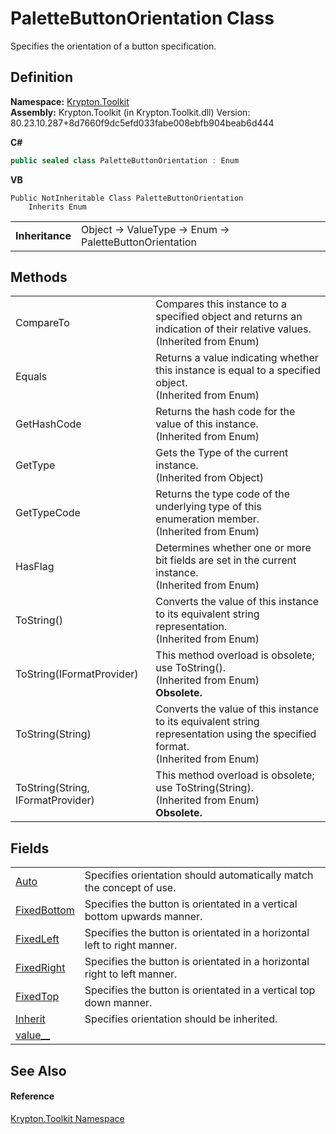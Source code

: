 # PaletteButtonOrientation Class


Specifies the orientation of a button specification.



## Definition
**Namespace:** <a href="79d2eac2-21f4-54ff-7552-b20c33c30600.md">Krypton.Toolkit</a>  
**Assembly:** Krypton.Toolkit (in Krypton.Toolkit.dll) Version: 80.23.10.287+8d7660f9dc5efd033fabe008ebfb904beab6d444

**C#**
``` C#
public sealed class PaletteButtonOrientation : Enum
```
**VB**
``` VB
Public NotInheritable Class PaletteButtonOrientation
	Inherits Enum
```

<table><tr><td><strong>Inheritance</strong></td><td>Object  →  ValueType  →  Enum  →  PaletteButtonOrientation</td></tr>
</table>



## Methods
<table>
<tr>
<td>CompareTo</td>
<td>Compares this instance to a specified object and returns an indication of their relative values.<br />(Inherited from Enum)</td></tr>
<tr>
<td>Equals</td>
<td>Returns a value indicating whether this instance is equal to a specified object.<br />(Inherited from Enum)</td></tr>
<tr>
<td>GetHashCode</td>
<td>Returns the hash code for the value of this instance.<br />(Inherited from Enum)</td></tr>
<tr>
<td>GetType</td>
<td>Gets the Type of the current instance.<br />(Inherited from Object)</td></tr>
<tr>
<td>GetTypeCode</td>
<td>Returns the type code of the underlying type of this enumeration member.<br />(Inherited from Enum)</td></tr>
<tr>
<td>HasFlag</td>
<td>Determines whether one or more bit fields are set in the current instance.<br />(Inherited from Enum)</td></tr>
<tr>
<td>ToString()</td>
<td>Converts the value of this instance to its equivalent string representation.<br />(Inherited from Enum)</td></tr>
<tr>
<td>ToString(IFormatProvider)</td>
<td>This method overload is obsolete; use ToString().<br />(Inherited from Enum)<br /><strong>Obsolete.</strong></td></tr>
<tr>
<td>ToString(String)</td>
<td>Converts the value of this instance to its equivalent string representation using the specified format.<br />(Inherited from Enum)</td></tr>
<tr>
<td>ToString(String, IFormatProvider)</td>
<td>This method overload is obsolete; use ToString(String).<br />(Inherited from Enum)<br /><strong>Obsolete.</strong></td></tr>
</table>

## Fields
<table>
<tr>
<td><a href="a5f0927e-3081-eb8a-e70e-af398f64f4b2.md">Auto</a></td>
<td>Specifies orientation should automatically match the concept of use.</td></tr>
<tr>
<td><a href="a38518f9-bea6-7b9d-fa8d-8aa4d9f3c78a.md">FixedBottom</a></td>
<td>Specifies the button is orientated in a vertical bottom upwards manner.</td></tr>
<tr>
<td><a href="d5731d59-594a-19ef-ad16-a209921b6783.md">FixedLeft</a></td>
<td>Specifies the button is orientated in a horizontal left to right manner.</td></tr>
<tr>
<td><a href="ca533c42-fc33-1cf1-edce-64749843d550.md">FixedRight</a></td>
<td>Specifies the button is orientated in a horizontal right to left manner.</td></tr>
<tr>
<td><a href="820f43be-c5cd-b705-d508-6e1035d69315.md">FixedTop</a></td>
<td>Specifies the button is orientated in a vertical top down manner.</td></tr>
<tr>
<td><a href="27241ced-468b-7edb-e0c5-bf4c642d8843.md">Inherit</a></td>
<td>Specifies orientation should be inherited.</td></tr>
<tr>
<td><a href="f812d9ac-2bdc-40b8-d73f-d55b15a74c09.md">value__</a></td>
<td> </td></tr>
</table>

## See Also


#### Reference
<a href="79d2eac2-21f4-54ff-7552-b20c33c30600.md">Krypton.Toolkit Namespace</a>  
